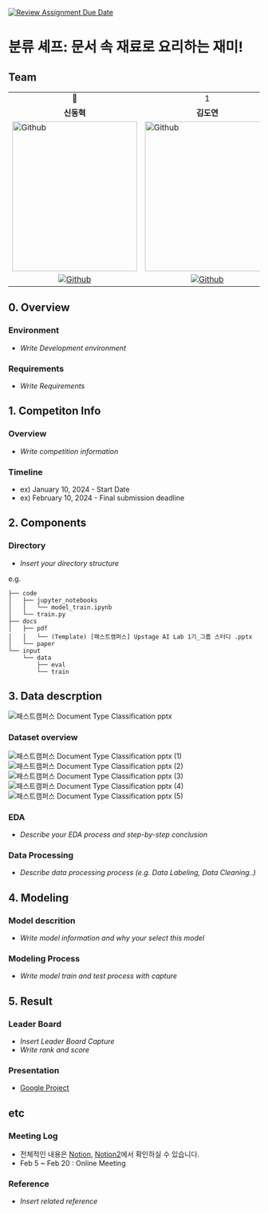 [![Review Assignment Due Date](https://classroom.github.com/assets/deadline-readme-button-24ddc0f5d75046c5622901739e7c5dd533143b0c8e959d652212380cedb1ea36.svg)](https://classroom.github.com/a/3DbKuh4a)
# 분류 셰프: 문서 속 재료로 요리하는 재미!
## Team
<table>
  <tr>
    <td> <div align=center> 👑 </div> </td>
    <td> <div align=center>  1 </div> </td>
    <td> <div align=center>  2 </div> </td>
    <td> <div align=center>  3 </div> </td>
    <td> <div align=center>  4 </div> </td>
  </tr>
  <tr>
    <td> <div align=center> <b>신동혁</b> </div> </td>
    <td> <div align=center> <b>김도연</b> </div> </td>
    <td> <div align=center> <b>김다운</b> </div> </td>
    <td> <div align=center> <b>서상혁</b> </div> </td>
    <td> <div align=center> <b>가상민</b> </div> </td>
  </tr>
  <tr>
    <td> <img alt="Github" src ="https://github.com/UpstageAILab/upstage-ml-regression-01/assets/76687996/c4cb11ba-e02f-4776-97c8-9585ae4b9f1d" width="250" height="300"/> </td>
    <td> <img alt="Github" src ="https://github.com/UpstageAILab/upstage-ml-regression-01/assets/76687996/3d913931-5797-4689-aea2-3ef12bc47ef0" width="250" height="300"/> </td>
    <td> <img alt="Github" src ="https://github.com/UpstageAILab/upstage-ml-regression-01/assets/76687996/0f945311-9828-4e50-a60c-fc4db3fa3b9d" width="250" height="300"/> </td>
    <td> <img alt="Github" src ="https://github.com/UpstageAILab/upstage-ml-regression-01/assets/76687996/a4dbcdb5-1d28-4b91-8555-1168abffc1d0" width="250" height="300"/> </td>
    <td> <img alt="Github" src ="https://github.com/UpstageAILab/upstage-cv-classification-cv1/assets/76687996/6c21c014-1e77-4ac1-89ac-72b7615c8bf5" width="250" height="300"/> </td>
  </tr>
  <tr>
    <td> <div align=center> <a href="https://github.com/HyeokHam"> <img alt="Github" src ="https://img.shields.io/badge/Github-181717.svg?&style=plastic&logo=Github&logoColor=white"/> </div> </td>
    <td> <div align=center> <a href="https://github.com/d-yeon"> <img alt="Github" src ="https://img.shields.io/badge/Github-181717.svg?&style=plastic&logo=Github&logoColor=white"/> </div> </td>
    <td> <div align=center> <a href="https://github.com/Daw-ny"> <img alt="Github" src ="https://img.shields.io/badge/Github-181717.svg?&style=plastic&logo=Github&logoColor=white"/> </div> </td>
    <td> <div align=center> <a href="https://github.com/devhyuk96"> <img alt="Github" src ="https://img.shields.io/badge/Github-181717.svg?&style=plastic&logo=Github&logoColor=white"/> </div> </td>
    <td> <div align=center> <a href="https://github.com/3minka"> <img alt="Github" src ="https://img.shields.io/badge/Github-181717.svg?&style=plastic&logo=Github&logoColor=white"/> </div> </td>
    </tr>
</table>

## 0. Overview
### Environment
- _Write Development environment_

### Requirements
- _Write Requirements_

## 1. Competiton Info

### Overview

- _Write competition information_

### Timeline

- ex) January 10, 2024 - Start Date
- ex) February 10, 2024 - Final submission deadline

## 2. Components

### Directory

- _Insert your directory structure_

e.g.
```
├── code
│   ├── jupyter_notebooks
│   │   └── model_train.ipynb
│   └── train.py
├── docs
│   ├── pdf
│   │   └── (Template) [패스트캠퍼스] Upstage AI Lab 1기_그룹 스터디 .pptx
│   └── paper
└── input
    └── data
        ├── eval
        └── train
```

## 3. Data descrption

![패스트캠퍼스  Document Type Classification pptx](https://github.com/UpstageAILab/upstage-cv-classification-cv1/assets/147508048/4b3e609f-3f85-4e78-9822-1893a74c7df0)


### Dataset overview

![패스트캠퍼스  Document Type Classification pptx (1)](https://github.com/UpstageAILab/upstage-cv-classification-cv1/assets/147508048/38055465-ecc0-46f2-91c4-875c38028357)
![패스트캠퍼스  Document Type Classification pptx (2)](https://github.com/UpstageAILab/upstage-cv-classification-cv1/assets/147508048/e5ec813f-44b8-4369-87fa-4dff5e573914)
![패스트캠퍼스  Document Type Classification pptx (3)](https://github.com/UpstageAILab/upstage-cv-classification-cv1/assets/147508048/6c99af33-8abf-4496-8a87-ff0a940e5e1c)
![패스트캠퍼스  Document Type Classification pptx (4)](https://github.com/UpstageAILab/upstage-cv-classification-cv1/assets/147508048/ecb7494d-f846-4571-b706-cca340a41071)
![패스트캠퍼스  Document Type Classification pptx (5)](https://github.com/UpstageAILab/upstage-cv-classification-cv1/assets/147508048/33e31e7c-5534-4af8-a003-a0aa5aeb6d81)


### EDA

- _Describe your EDA process and step-by-step conclusion_

### Data Processing

- _Describe data processing process (e.g. Data Labeling, Data Cleaning..)_

## 4. Modeling

### Model descrition

- _Write model information and why your select this model_

### Modeling Process

- _Write model train and test process with capture_

## 5. Result

### Leader Board

- _Insert Leader Board Capture_
- _Write rank and score_

### Presentation

- [Google Project](https://docs.google.com/presentation/d/1RwgKMpzbraxjYqTCn4eo3yh1iWQ6-Cah/edit?usp=sharing&ouid=107968498421720497028&rtpof=true&sd=true)

## etc

### Meeting Log

- 전체적인 내용은 [Notion](https://quickest-asterisk-75d.notion.site/1-e1916b7fb9b94e948381794c3b824036), [Notion2](https://www.notion.so/Document-Type-Classification-b01886bae17c4dd9b2d3244429f56fee?pvs=4)에서 확인하실 수 있습니다.
- Feb 5 ~ Feb 20 : Online Meeting

### Reference

- _Insert related reference_

